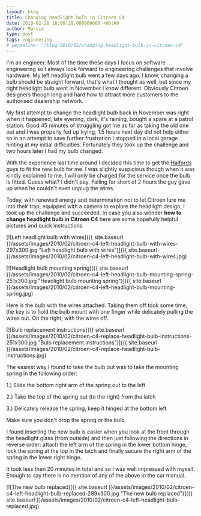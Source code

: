 ```yaml
---
layout: blog
title: Changing headlight bulb in Citroen C4
date: 2010-02-28 16:00:28.000000000 +00:00
author: Marcin
type: post
tags: engineering
# permalink: "/blog/2010/02/changing-headlight-bulb-in-citroen-c4"
---
```

I'm an engineer. Most of the time these days I focus on software engineering so I always look forward to engineering challenges that involve hardware. My left headlight bulb went a few days ago. I know, changing a bulb should be straight forward, that's what I thought as well, but since my right headlight bulb went in November I know different. Obviously Citroen designers though long and hard how to attract more customers to the authorised dealership network.

My first attempt to change the headlight bulb back in November was right when it happened, late evening, dark, it's raining, bought a spare at a patrol station. Good 45 minutes of struggling got me as far as taking the old one out and I was properly fed up trying, 1.5 hours next day did not help either so in an attempt to save further frustration I stopped in a local garage hinting at my initial difficulties. Fortunately they took up the challenge and two hours later I had my bulb changed.

With the experience last time around I decided this time to get the [Halfords](http://www.halfords.com/) guys to fit the new bulb for me. I was slightly suspicious though when it was kindly explained to me, I will only be charged for the service once the bulb is fitted. Guess what? I didn't pay. Falling far short of 2 hours the guy gave up when he couldn't even unplug the wires.

Today, with renewed energy and determination not to let Citroen lure me into their trap, equipped with a camera to explore the headlight design, I took up the challenge and succeeded. In case you also wonder **how to change headlight bulb in Citroen C4** here are some hopefully helpful pictures and quick instructions.

[![Left headlight bulb with wires]({{ site.baseurl }}/assets/images/2010/02/citroen-c4-left-headlight-bulb-with-wires-297x300.jpg "Left headlight bulb with wires")]({{ site.baseurl }}/assets/images/2010/02/citroen-c4-left-headlight-bulb-with-wires.jpg)

[![Headlight bulb mounting spring]({{ site.baseurl }}/assets/images/2010/02/citroen-c4-left-headlight-bulb-mounting-spring-251x300.jpg "Headlight bulb mounting spring")]({{ site.baseurl }}/assets/images/2010/02/citroen-c4-left-headlight-bulb-mounting-spring.jpg)

Here is the bulb with the wires attached. Taking them off took some time, the key is to hold the bulb mount with one finger while delicately pulling the wires out. On the right, with the wires off.

[![Bulb replacement instructions]({{ site.baseurl }}/assets/images/2010/02/citroen-c4-replace-headlight-bulb-instructions-251x300.jpg "Bulb replacement instructions")]({{ site.baseurl }}/assets/images/2010/02/citroen-c4-replace-headlight-bulb-instructions.jpg)

The easiest way I found to take the bulb out was to take the mounting spring in the following order:

1.) Slide the bottom right arm of the spring out to the left

2.) Take the top of the spring out (to the right) from the latch

3.) Delicately release the spring, keep it hinged at the bottom left

Make sure you don't drop the spring or the bulb.

I found inserting the new bulb is easier when you look at the front through the headlight glass (from outside) and then just following the directions in reverse order: attach the left arm of the spring in the lower bottom hinge, lock the spring at the top in the latch and finally secure the right arm of the spring in the lower right hinge.

It took less then 20 minutes in total and so I was well impressed with myself. Enough to say there is no mention of any of the above in the car manual.

[![The new bulb replaced]({{ site.baseurl }}/assets/images/2010/02/citroen-c4-left-headlight-bulb-replaced-289x300.jpg "The new bulb replaced")]({{ site.baseurl }}/assets/images/2010/02/citroen-c4-left-headlight-bulb-replaced.jpg)
